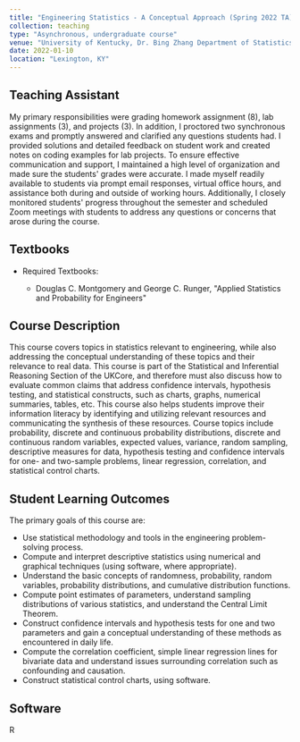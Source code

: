 ```yaml
---
title: "Engineering Statistics - A Conceptual Approach (Spring 2022 TA)"
collection: teaching
type: "Asynchronous, undergraduate course"
venue: "University of Kentucky, Dr. Bing Zhang Department of Statistics"
date: 2022-01-10
location: "Lexington, KY"
---
```


## Teaching Assistant
My primary responsibilities were grading homework assignment (8), lab assignments (3), and projects (3). In addition, I proctored two synchronous exams and promptly answered and clarified any questions students had. I provided solutions and detailed feedback on student work and created notes on coding examples for lab projects. To ensure effective communication and support, I maintained a high level of organization and made sure the students' grades were accurate. I made myself readily available to students via prompt email responses, virtual office hours, and assistance both during and outside of working hours. Additionally, I closely monitored students' progress throughout the semester and scheduled Zoom meetings with students to address any questions or concerns that arose during the course.

## Textbooks
* Required Textbooks: 

     + Douglas C. Montgomery and George C. Runger, "Applied Statistics and Probability for Engineers"

## Course Description
This course covers topics in statistics relevant to engineering, while also addressing the conceptual understanding of these topics and their relevance to real data. This course is part of the Statistical and Inferential Reasoning Section of the UKCore, and therefore must also discuss how to evaluate common claims that address confidence intervals, hypothesis testing, and statistical constructs, such as charts, graphs, numerical summaries, tables, etc. This course also helps students improve their information literacy by identifying and utilizing relevant resources and communicating the synthesis of these resources. Course topics include probability, discrete and continuous probability distributions, discrete and continuous random variables, expected values, variance, random sampling, descriptive measures for data, hypothesis testing and confidence intervals for one- and two-sample problems, linear regression, correlation, and statistical control charts.

## Student Learning Outcomes
The primary goals of this course are:

* Use statistical methodology and tools in the engineering problem-solving process.
* Compute and interpret descriptive statistics using numerical and graphical techniques (using software,
where appropriate).
* Understand the basic concepts of randomness, probability, random variables, probability distributions, and cumulative distribution functions.
* Compute point estimates of parameters, understand sampling distributions of various statistics, and understand the Central Limit Theorem.
* Construct confidence intervals and hypothesis tests for one and two parameters and gain a conceptual understanding of these methods as encountered in daily life.
* Compute the correlation coefficient, simple linear regression lines for bivariate data and understand issues surrounding correlation such as confounding and causation.
* Construct statistical control charts, using software.

## Software
R 
